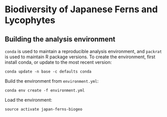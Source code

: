 # Biodiversity of Japanese Ferns and Lycophytes

## Building the analysis environment

`conda` is used to maintain a reproducible analysis environment, and `packrat` is used to maintain R package versions. To create the environment, first install conda, or update to the most recent version:

```
conda update -n base -c defaults conda
```

Build the environment from `environment.yml`:

```
conda env create -f environment.yml
```

Load the environment:

```
source activate japan-ferns-biogeo
```

